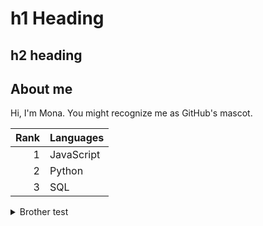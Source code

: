 # h1 Heading
## h2 heading

## About me

Hi, I'm Mona. You might recognize me as GitHub's mascot.

| Rank | Languages |
|-----:|-----------|
|     1| JavaScript|
|     2| Python    |
|     3| SQL       |

<details>
<summary>Brother test</summary>

YOUR TABLE

</details>
